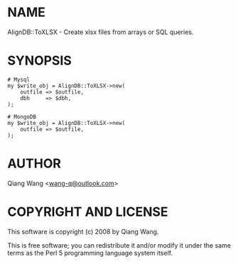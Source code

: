# NAME

AlignDB::ToXLSX - Create xlsx files from arrays or SQL queries.

# SYNOPSIS

    # Mysql
    my $write_obj = AlignDB::ToXLSX->new(
        outfile => $outfile,
        dbh     => $dbh,
    );

    # MongoDB
    my $write_obj = AlignDB::ToXLSX->new(
        outfile => $outfile,
    );

# AUTHOR

Qiang Wang &lt;wang-q@outlook.com>

# COPYRIGHT AND LICENSE

This software is copyright (c) 2008 by Qiang Wang.

This is free software; you can redistribute it and/or modify it under
the same terms as the Perl 5 programming language system itself.
